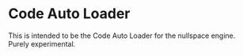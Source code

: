 Code Auto Loader
================

This is intended to be the Code Auto Loader for the nullspace engine. Purely experimental.
